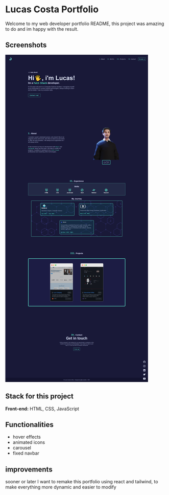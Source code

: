 # Lucas Costa Portfolio

Welcome to my web developer portfolio README, this project was amazing to do and im happy with the result.

## Screenshots

![App Screenshot](https://raw.githubusercontent.com/lcscostadev/lucas-costa-portfolio/main/fullpage-portfolio.png)


## Stack for this project

**Front-end:** HTML, CSS, JavaScript 



## Functionalities

- hover effects
- animated icons
- carousel
- fixed navbar

## improvements

sooner or later I want to remake this portfolio using react and tailwind, to make everything more dynamic and easier to modify
